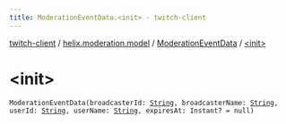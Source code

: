 ```yaml
---
title: ModerationEventData.<init> - twitch-client
---
```


[twitch-client](../../index.html) / [helix.moderation.model](../index.html) / [ModerationEventData](index.html) / [&lt;init&gt;](./-init-.html)

# &lt;init&gt;

`ModerationEventData(broadcasterId: `[`String`](https://kotlinlang.org/api/latest/jvm/stdlib/kotlin/-string/index.html)`, broadcasterName: `[`String`](https://kotlinlang.org/api/latest/jvm/stdlib/kotlin/-string/index.html)`, userId: `[`String`](https://kotlinlang.org/api/latest/jvm/stdlib/kotlin/-string/index.html)`, userName: `[`String`](https://kotlinlang.org/api/latest/jvm/stdlib/kotlin/-string/index.html)`, expiresAt: Instant? = null)`